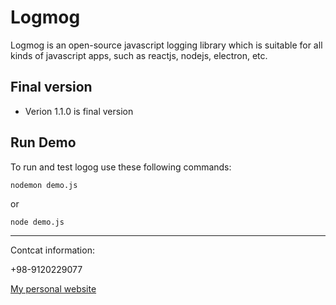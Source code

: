 # Logmog

Logmog is an open-source javascript logging library which is suitable for all kinds of javascript apps, such as reactjs, nodejs, electron, etc.

## Final version

-   Verion 1.1.0 is final version

## Run Demo

To run and test logog use these following commands:

<pre><code>nodemon demo.js</code></pre>

or

<pre><code>node demo.js</code></pre>

---

Contcat information:

+98-9120229077

[My personal website](https://codewithsia.com)
